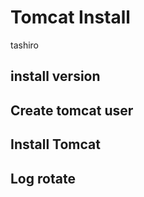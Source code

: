 # Tomcat Install

tashiro

## install version

## Create tomcat user

## Install Tomcat

## Log rotate

